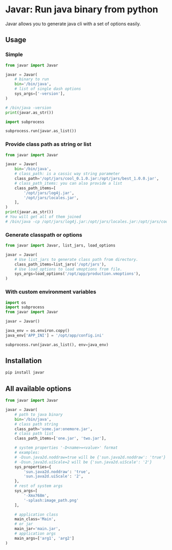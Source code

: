 # Javar: Run java binary from python

Javar allows you to generate java cli with a set of options easily.

## Usage

### Simple

```python
from javar import Javar

javar = Javar(
    # binary to run
    bin='/bin/java',
    # list of single dash options 
    sys_args=['-version'],
)

# /bin/java -version
print(javar.as_str())

import subprocess

subprocess.run(javar.as_list())
```

### Provide class path as string or list

```python
from javar import Javar

javar = Javar(
    bin='/bin/java',
    # class_path: is a cassic way string parameter 
    class_path='/opt/jars/cool_0.1.0.jar:/opt/jars/best_1.0.0.jar',
    # class_path_items: you can also provide a list 
    class_path_items=[
        '/opt/jars/log4j.jar',
        '/opt/jars/locales.jar',
    ],
)
print(javar.as_str())
# You will get all of them joined
# /bin/java -cp /opt/jars/log4j.jar:/opt/jars/locales.jar:/opt/jars/cool_0.1.0.jar:/opt/jars/best_1.0.0.jar
```

### Generate classpath or options

```python
from javar import Javar, list_jars, load_options

javar = Javar(
    # Use list_jars to generate class path from directory.
    class_path_items=list_jars('/opt/jars'),
    # Use load_options to load vmoptions from file.
    sys_args=load_options('/opt/app/production.vmoptions'),
)
```

### With custom environment variables

```python
import os
import subprocess
from javar import Javar

javar = Javar()

java_env = os.environ.copy()
java_env['APP_INI'] = '/opt/app/config.ini'

subprocess.run(javar.as_list(), env=java_env)
```

## Installation

```bash
pip install javar
```

## All available options

```python
from javar import Javar

javar = Javar(
    # path to java binary
    bin='/bin/java',
    # class path string
    class_path='some.jar:onemore.jar',
    # class path list
    class_path_items=['one.jar', 'two.jar'],

    # system properties '-D<name>=<value>' format
    # examples:
    # -Dsun.java2d.noddraw=true will be {'sun.java2d.noddraw': 'true'}
    # -Dsun.java2d.uiScale=2 will be {'sun.java2d.uiScale': '2'}
    sys_properties={
        'sun.java2d.noddraw': 'true',
        'sun.java2d.uiScale': '2',
    },
    # rest of system args 
    sys_args=[
        '-Xmx768m',
        '-splash:image_path.png'
    ],

    # application class
    main_class='Main',
    # or jar
    main_jar='main.jar',
    # application args
    main_args=['arg1', 'arg2']
)
```
